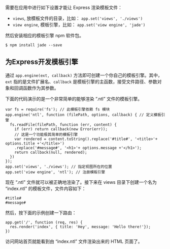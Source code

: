需要在应用中进行如下设置才能让 Express 渲染模板文件：

*   `views`, 放模板文件的目录，比如： `app.set('views', './views')`
*   `view engine`, 模板引擎，比如： `app.set('view engine', 'jade')`

然后安装相应的模板引擎 npm 软件包。

~~~
$ npm install jade --save
~~~

## 为Express开发模板引擎
通过 `app.engine(ext, callback)` 方法即可创建一个你自己的模板引擎。其中，`ext` 指的是文件扩展名、`callback` 是模板引擎的主函数，接受文件路径、参数对象和回调函数作为其参数。

下面的代码演示的是一个非常简单的能够渲染 “.ntl” 文件的模板引擎。

~~~
var fs = require('fs'); // 此模板引擎依赖 fs 模块
app.engine('ntl', function (filePath, options, callback) { // 定义模板引擎
  fs.readFile(filePath, function (err, content) {
    if (err) return callback(new Error(err));
    // 这是一个功能极其简单的模板引擎
    var rendered = content.toString().replace('#title#', '<title>'+ options.title +'</title>')
    .replace('#message#', '<h1>'+ options.message +'</h1>');
    return callback(null, rendered);
  })
});
app.set('views', './views'); // 指定视图所在的位置
app.set('view engine', 'ntl'); // 注册模板引擎

~~~

现在 “.ntl” 文件就可以被正确地渲染了。接下来在 views 目录下创建一个名为 “index.ntl” 的模板文件，文件内容如下：

~~~
#title#
#message#

~~~

然后，按下面的示例创建一下路由：

~~~
app.get('/', function (req, res) {
  res.render('index', { title: 'Hey', message: 'Hello there!'});
})

~~~

访问网站首页就能看到由 “index.ntl” 文件渲染出来的 HTML 页面了。
